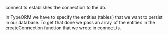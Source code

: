 <p>
connect.ts establishes the connection to the db.
</p>

<p>
In TypeORM we have to specify the entities (tables) that we want to persist in our database. To get that done we pass an array of the entities in the createConnection function that we wrote in connect.ts.
</p>
